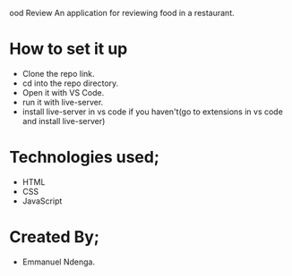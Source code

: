ood Review 
An application for reviewing food in a restaurant.

# How to set it up

- Clone the repo link.
- cd into the repo directory.
- Open it with VS Code.
- run it with live-server.
- install live-server in vs code if you haven't(go to extensions in vs code and install live-server)

# Technologies used;
- HTML
- CSS
- JavaScript

# Created By;
- Emmanuel Ndenga.
  
